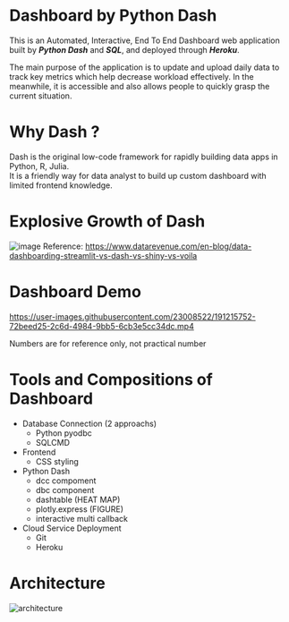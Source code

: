 # Dashboard by Python Dash

<p>This is an Automated, Interactive, End To End Dashboard web application built by <strong><em>Python Dash</em></strong> and <strong><em>SQL</em></strong>, and deployed through <strong><em>Heroku</em></strong>.</p>
<p>The main purpose of the application is to update and upload daily data to track key metrics which help decrease workload effectively. In the meanwhile, it is accessible and also allows people to quickly grasp the current situation.</p>

# Why Dash ? 
Dash is the original low-code framework for rapidly building data apps in Python, R, Julia.<br>
It is a friendly way for data analyst to build up custom dashboard with limited frontend knowledge.

# Explosive Growth of Dash 
![image](https://user-images.githubusercontent.com/23008522/191177794-ec29a466-5c5a-41ac-8347-de4a810c9216.png)
Reference: https://www.datarevenue.com/en-blog/data-dashboarding-streamlit-vs-dash-vs-shiny-vs-voila

# Dashboard Demo
https://user-images.githubusercontent.com/23008522/191215752-72beed25-2c6d-4984-9bb5-6cb3e5cc34dc.mp4

Numbers are for reference only, not practical number
# Tools and Compositions of Dashboard
- Database Connection (2 approachs)
  - Python pyodbc
  - SQLCMD
- Frontend
  - CSS styling
- Python Dash
  - dcc compoment
  - dbc component
  - dashtable (HEAT MAP)
  - plotly.express (FIGURE)
  - interactive multi callback
- Cloud Service Deployment
  - Git
  - Heroku
  
# Architecture

![architecture](https://user-images.githubusercontent.com/23008522/192699493-edbddb3e-e549-4c1b-a6de-c257131a64b7.png)
